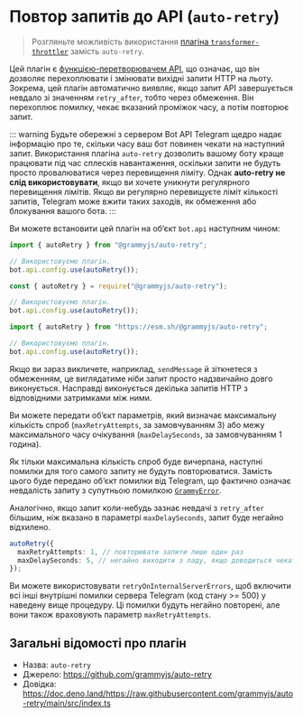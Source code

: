 # Повтор запитів до API (`auto-retry`)

> Розгляньте можливість використання [плагіна `transformer-throttler`](./transformer-throttler.md) замість `auto-retry`.

Цей плагін є [функцією-перетворювачем API](../advanced/transformers.md), що означає, що він дозволяє перехоплювати і змінювати вихідні запити HTTP на льоту.
Зокрема, цей плагін автоматично виявляє, якщо запит API завершується невдало зі значенням `retry_after`, тобто через обмеження.
Він перехоплює помилку, чекає вказаний проміжок часу, а потім повторює запит.

::: warning Будьте обережні з сервером Bot API
Telegram щедро надає інформацію про те, скільки часу ваш бот повинен чекати на наступний запит.
Використання плагіна `auto-retry` дозволить вашому боту краще працювати під час сплесків навантаження, оскільки запити не будуть просто провалюватися через перевищення ліміту.
Однак **auto-retry не слід використовувати**, якщо ви хочете уникнути регулярного перевищення лімітів.
Якщо ви регулярно перевищуєте ліміт кількості запитів, Telegram може вжити таких заходів, як обмеження або блокування вашого бота.
:::

Ви можете встановити цей плагін на обʼєкт `bot.api` наступним чином:

<CodeGroup>
  <CodeGroupItem title="TypeScript" active>

```ts
import { autoRetry } from "@grammyjs/auto-retry";

// Використовуємо плагін.
bot.api.config.use(autoRetry());
```

</CodeGroupItem>
 <CodeGroupItem title="JavaScript">

```js
const { autoRetry } = require("@grammyjs/auto-retry");

// Використовуємо плагін.
bot.api.config.use(autoRetry());
```

</CodeGroupItem>
 <CodeGroupItem title="Deno">

```ts
import { autoRetry } from "https://esm.sh/@grammyjs/auto-retry";

// Використовуємо плагін.
bot.api.config.use(autoRetry());
```

</CodeGroupItem>
</CodeGroup>

Якщо ви зараз викличете, наприклад, `sendMessage` й зіткнетеся з обмеженням, це виглядатиме ніби запит просто надзвичайно довго виконується.
Насправді виконується декілька запитів HTTP з відповідними затримками між ними.

Ви можете передати обʼєкт параметрів, який визначає максимальну кількість спроб (`maxRetryAttempts`, за замовчуванням 3) або межу максимального часу очікування (`maxDelaySeconds`, за замовчуванням 1 година).

Як тільки максимальна кількість спроб буде вичерпана, наступні помилки для того самого запиту не будуть повторюватися.
Замість цього буде передано обʼєкт помилки від Telegram, що фактично означає невдалість запиту з супутньою помилкою [`GrammyError`](../guide/errors.md#обʼєкт-grammyerror).

Аналогічно, якщо запит коли-небудь зазнає невдачі з `retry_after` більшим, ніж вказано в параметрі `maxDelaySeconds`, запит буде негайно відхилено.

```ts
autoRetry({
  maxRetryAttempts: 1, // повторювати запити лише один раз
  maxDelaySeconds: 5, // негайно виходити з ладу, якщо доводиться чекати більше 5-ти секунд
});
```

Ви можете використовувати `retryOnInternalServerErrors`, щоб включити всі інші внутрішні помилки сервера Telegram (код стану >= 500) у наведену вище процедуру.
Ці помилки будуть негайно повторені, але вони також враховують параметр `maxRetryAttempts`.

## Загальні відомості про плагін

- Назва: `auto-retry`
- Джерело: <https://github.com/grammyjs/auto-retry>
- Довідка: <https://doc.deno.land/https://raw.githubusercontent.com/grammyjs/auto-retry/main/src/index.ts>
